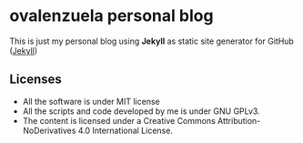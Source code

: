 # ovalenzuela personal blog

This is just my personal blog using **Jekyll** as static site generator for GitHub ([Jekyll](https://github.com/jekyll/jekyll))

## Licenses

* All the software is under MIT license
* All the scripts and code developed by me is under GNU GPLv3.
* The content is licensed under a Creative Commons Attribution-NoDerivatives 4.0 International License.

